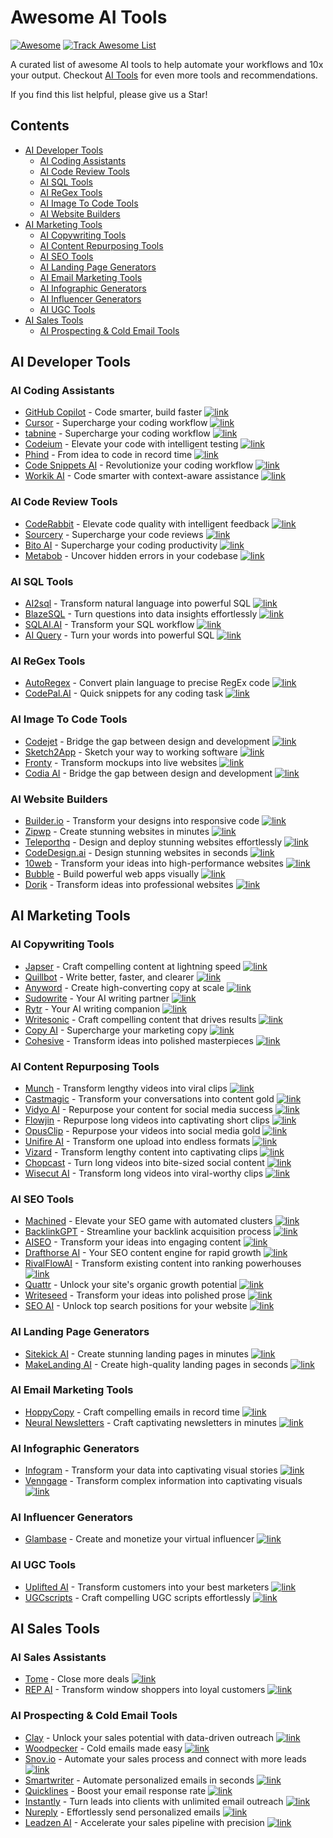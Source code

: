 # Awesome AI Tools

[![Awesome](https://jaywcjlove.github.io/sb/ico/awesome.svg)](https://github.com/sindresorhus/awesome)
[![Track Awesome List](https://www.trackawesomelist.com/badge.svg)](https://www.trackawesomelist.com/jaywcjlove/awesome-ai-tools/)

A curated list of awesome AI tools to help automate your workflows and 10x your output. Checkout [AI Tools](https://aitools.inc) for even more tools and recommendations.

If you find this list helpful, please give us a Star!

## Contents

- [AI Developer Tools](#ai-developer-tools)
  - [AI Coding Assistants](#ai-coding-assistants)
  - [AI Code Review Tools](#ai-code-review-tools)
  - [AI SQL Tools](#ai-sql-tools)
  - [AI ReGex Tools](#ai-regex-tools)
  - [AI Image To Code Tools](#ai-image-to-code-tools)
  - [AI Website Builders](#ai-website-builders)
- [AI Marketing Tools](#ai-marketing-tools)
  - [AI Copywriting Tools](#ai-copywriting-tools)
  - [AI Content Repurposing Tools](#ai-content-repurposing-tools)
  - [AI SEO Tools](#ai-seo-tools)
  - [AI Landing Page Generators](#ai-landing-page-generators)
  - [AI Email Marketing Tools](#ai-email-marketing-tools)
  - [AI Infographic Generators](#ai-infographic-generators)
  - [AI Influencer Generators](#ai-influencer-generators)
  - [AI UGC Tools](#ai-ugc-tools)
- [AI Sales Tools](#ai-sales-tools)
  - [AI Prospecting & Cold Email Tools](#ai-prospecting---cold-email-tools)

## AI Developer Tools

### AI Coding Assistants

- [GitHub Copilot](https://aitools.inc/tools/github-copilot) - Code smarter, build faster [![link]](https://github.com/features/copilot)
- [Cursor](https://www.cursor.com/) - Supercharge your coding workflow [![link]](https://www.cursor.com/)
- [tabnine](https://aitools.inc/tools/tabnine) - Supercharge your coding workflow [![link]](https://www.tabnine.com/)
- [Codeium](https://aitools.inc/tools/codeium) - Elevate your code with intelligent testing [![link]](https://codeium.com/)
- [Phind](https://aitools.inc/tools/phind) - From idea to code in record time [![link]](https://www.phind.com/search?home=true)
- [Code Snippets AI](https://aitools.inc/tools/code-snippets-ai) - Revolutionize your coding workflow [![link]](https://codesnippets.ai/)
- [Workik AI](https://aitools.inc/tools/workik-ai) - Code smarter with context-aware assistance [![link]](https://workik.com/)

### AI Code Review Tools

- [CodeRabbit](https://aitools.inc/tools/coderabbit) - Elevate code quality with intelligent feedback [![link]](https://coderabbit.ai/)
- [Sourcery](https://aitools.inc/tools/sourcery) - Supercharge your code reviews [![link]](https://sourcery.ai/)
- [Bito AI](https://aitools.inc/tools/bito-ai) - Supercharge your coding productivity [![link]](https://bito.ai/)
- [Metabob](https://aitools.inc/tools/metabob) - Uncover hidden errors in your codebase [![link]](https://metabob.com/)

### AI SQL Tools

- [AI2sql](https://aitools.inc/tools/ai2sql) - Transform natural language into powerful SQL [![link]](https://ai2sql.io/)
- [BlazeSQL](https://aitools.inc/tools/blazesql) - Turn questions into data insights effortlessly [![link]](https://www.blazesql.com/)
- [SQLAI.AI](https://aitools.inc/tools/sqlai-ai) - Transform your SQL workflow [![link]](https://www.sqlai.ai/)
- [AI Query](https://aitools.inc/tools/ai-query) - Turn your words into powerful SQL [![link]](https://aiquery.co/)

### AI ReGex Tools

- [AutoRegex](https://aitools.inc/tools/autoregex) - Convert plain language to precise RegEx code [![link]](https://www.autoregex.xyz/)
- [CodePal.AI](https://aitools.inc/tools/codepal-ai) - Quick snippets for any coding task [![link]](https://codepal.ai/)

### AI Image To Code Tools

- [Codejet](https://aitools.inc/tools/codejet) - Bridge the gap between design and development [![link]](https://www.codejet.ai/)
- [Sketch2App](https://aitools.inc/tools/sketch2app) - Sketch your way to working software [![link]](https://sketch2app.io/)
- [Fronty](https://aitools.inc/tools/fronty) - Transform mockups into live websites [![link]](https://fronty.com/)
- [Codia AI](https://aitools.inc/tools/codia-ai) - Bridge the gap between design and development [![link]](https://codia.ai/)

### AI Website Builders

- [Builder.io](https://aitools.inc/tools/builder-io) - Transform your designs into responsive code [![link]](https://www.builder.io/)
- [Zipwp](https://aitools.inc/tools/zipwp) - Create stunning websites in minutes [![link]](https://zipwp.com/)
- [Teleporthq](https://aitools.inc/tools/teleporthq) - Design and deploy stunning websites effortlessly [![link]](https://teleporthq.io/)
- [CodeDesign.ai](https://aitools.inc/tools/code-design-ai) - Design stunning websites in seconds [![link]](https://codedesign.ai/)
- [10web](https://aitools.inc/tools/10web) - Transform your ideas into high-performance websites [![link]](https://10web.io/)
- [Bubble](https://aitools.inc/tools/bubble) - Build powerful web apps visually [![link]](https://bubble.io/)
- [Dorik](https://aitools.inc/tools/dorik) - Transform ideas into professional websites [![link]](https://dorik.com/)

## AI Marketing Tools

### AI Copywriting Tools

- [Japser](https://aitools.inc/tools/jasper-ai) - Craft compelling content at lightning speed [![link]](https://www.jasper.ai/)
- [Quillbot](https://aitools.inc/tools/quillbot) - Write better, faster, and clearer [![link]](https://quillbot.com/)
- [Anyword](https://aitools.inc/tools/anyword) - Create high-converting copy at scale [![link]](https://anyword.com/)
- [Sudowrite](https://aitools.inc/tools/sudowrite) - Your AI writing partner [![link]](https://www.sudowrite.com)
- [Rytr](https://aitools.inc/tools/rytr) - Your AI writing companion [![link]](https://rytr.me)
- [Writesonic](https://aitools.inc/tools/writesonic) - Craft compelling content that drives results [![link]](https://writesonic.com/)
- [Copy AI](https://aitools.inc/tools/copy-ai) - Supercharge your marketing copy [![link]](https://www.copy.ai/)
- [Cohesive](https://aitools.inc/tools/cohesive) - Transform ideas into polished masterpieces [![link]](https://cohesive.so/)

### AI Content Repurposing Tools

- [Munch](https://aitools.inc/tools/munch) - Transform lengthy videos into viral clips [![link]](https://www.mcd3kdsrk.com/9HZJBK/2CTPL/)
- [Castmagic](https://aitools.inc/tools/castmagic) - Transform your conversations into content gold [![link]](https://www.castmagic.io/)
- [Vidyo AI](https://aitools.inc/tools/vidyo-ai) - Repurpose your content for social media success [![link]](https://vidyo.ai/)
- [Flowjin](https://aitools.inc/tools/flowjin) - Repurpose long videos into captivating short clips [![link]](https://www.flowjin.com/)
- [OpusClip](https://aitools.inc/tools/opusclip) - Repurpose your videos into social media gold [![link]](https://www.opus.pro/)
- [Unifire AI](https://aitools.inc/tools/unifire-ai) - Transform one upload into endless formats [![link]](https://www.unifire.ai/)
- [Vizard](https://aitools.inc/tools/vizard) - Transform lengthy content into captivating clips [![link]](https://vizard.ai/)
- [Chopcast](https://aitools.inc/tools/chopcast) - Turn long videos into bite-sized social content [![link]](https://www.chopcast.io/)
- [Wisecut AI](https://aitools.inc/tools/wisecut-ai) - Transform long videos into viral-worthy clips [![link]](https://www.wisecut.ai/)

### AI SEO Tools

- [Machined](https://aitools.inc/tools/machined) - Elevate your SEO game with automated clusters [![link]](https://machined.ai/)
- [BacklinkGPT](https://aitools.inc/tools/backlinkgpt) - Streamline your backlink acquisition process [![link]](https://www.backlinkgpt.com/)
- [AISEO](https://aitools.inc/tools/aiseo) - Transform your ideas into engaging content [![link]](https://aiseo.ai/)
- [Drafthorse AI](https://aitools.inc/tools/drafthorse-ai) - Your SEO content engine for rapid growth [![link]](https://www.drafthorseai.com/)
- [RivalFlowAI](https://aitools.inc/tools/rivalflowai) - Transform existing content into ranking powerhouses [![link]](https://www.rivalflow.com/)
- [Quattr](https://aitools.inc/tools/quattr) - Unlock your site's organic growth potential [![link]](https://www.quattr.com/)
- [Writeseed](https://aitools.inc/tools/writeseed) - Transform your ideas into polished prose [![link]](https://writeseed.com/)
- [SEO AI](https://aitools.inc/tools/seo-ai) - Unlock top search positions for your website [![link]](https://seo.ai/)

### AI Landing Page Generators

- [Sitekick AI](https://aitools.inc/tools/sitekick-ai) - Create stunning landing pages in minutes [![link]](https://www.sitekick.ai/)
- [MakeLanding AI](https://aitools.inc/tools/makelanding-ai) - Create high-quality landing pages in seconds [![link]](https://makelanding.ai)

### AI Email Marketing Tools

- [HoppyCopy](https://aitools.inc/tools/hoppycopy) - Craft compelling emails in record time [![link]](https://www.hoppycopy.co/)
- [Neural Newsletters](https://aitools.inc/tools/neural-newsletters) - Craft captivating newsletters in minutes [![link]](https://neuralnewsletters.com/)

### AI Infographic Generators

- [Infogram](https://aitools.inc/tools/infogram) - Transform your data into captivating visual stories [![link]](https://infogram.com/)
- [Venngage](https://aitools.inc/tools/venngage) - Transform complex information into captivating visuals [![link]](https://venngage.com/)

### AI Influencer Generators

- [Glambase](https://aitools.inc/tools/glambase) - Create and monetize your virtual influencer [![link]](https://glambase.app/)

### AI UGC Tools

- [Uplifted AI](https://aitools.inc/tools/uplifted-ai) - Transform customers into your best marketers [![link]](https://www.uplifted.ai/)
- [UGCscripts](https://aitools.inc/tools/ugcscripts) - Craft compelling UGC scripts effortlessly [![link]](https://www.ugcscripts.com/)

## AI Sales Tools

### AI Sales Assistants

- [Tome](https://aitools.inc/tools/tome) - Close more deals [![link]](https://tome.app/)
- [REP AI](https://aitools.inc/tools/rep-ai) - Transform window shoppers into loyal customers [![link]](https://www.hellorep.ai/)

### AI Prospecting & Cold Email Tools

- [Clay](https://aitools.inc/tools/clay) - Unlock your sales potential with data-driven outreach [![link]](https://www.clay.com/)
- [Woodpecker](https://aitools.inc/tools/woodpecker) - Cold emails made easy [![link]](https://woodpecker.co/pp/aitools/home)
- [Snov.io](https://aitools.inc/tools/snov-io) - Automate your sales process and connect with more leads [![link]](https://snov.io/)
- [Smartwriter](https://aitools.inc/tools/smartwriter) - Automate personalized emails in seconds [![link]](https://www.smartwriter.ai/)
- [Quicklines](https://aitools.inc/tools/quicklines) - Boost your email response rate [![link]](https://www.quicklines.ai/)
- [Instantly](https://aitools.inc/tools/instantly) - Turn leads into clients with unlimited email outreach [![link]](https://instantly.ai/)
- [Nureply](https://aitools.inc/tools/nureply) - Effortlessly send personalized emails [![link]](https://nureply.com/)
- [Leadzen AI](https://aitools.inc/tools/leadzen-ai) - Accelerate your sales pipeline with precision [![link]](https://leadzen.ai/)

[link]: https://raw.githubusercontent.com/AI-Tools-Inc/Awesome-AI-Tools/main/link.svg "Link Icon"
